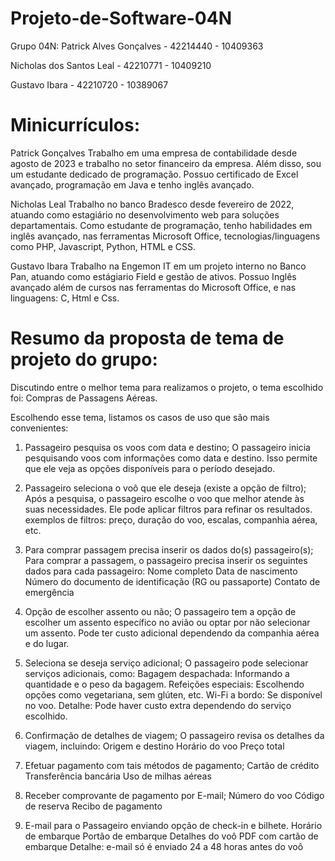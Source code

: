 # Projeto-de-Software-04N

Grupo 04N:
Patrick Alves Gonçalves  - 42214440 - 10409363

Nicholas dos Santos Leal - 42210771 - 10409210

Gustavo Ibara            - 42210720 - 10389067

# Minicurrículos:

Patrick Gonçalves
Trabalho em uma empresa de contabilidade desde agosto de 2023 e trabalho no setor financeiro da empresa. Além disso, sou um estudante dedicado de programação. Possuo certificado de Excel avançado, programação em Java e tenho inglês avançado.

Nicholas Leal
Trabalho no banco Bradesco desde fevereiro de 2022, atuando como estagiário no desenvolvimento web para soluções departamentais. Como estudante de programação, tenho habilidades em inglês avançado, nas ferramentas Microsoft Office, tecnologias/linguagens como PHP, Javascript, Python, HTML e CSS.

Gustavo Ibara
Trabalho na Engemon IT em um projeto interno no Banco Pan, atuando como estágiario Field e gestão de ativos. Possuo Inglês avançado além de cursos nas ferramentas do Microsoft Office, e nas linguagens: C, Html e Css.

# Resumo da proposta de tema de projeto do grupo:

Discutindo entre o melhor tema para realizamos o projeto, o tema escolhido foi: Compras de Passagens Aéreas.

Escolhendo esse tema, listamos os casos de uso que são mais convenientes:

1. Passageiro pesquisa os voos com data e destino;
O passageiro inicia pesquisando voos com informações como data e destino. Isso permite que ele veja as opções disponíveis para o período desejado.


2. Passageiro seleciona o voô que ele deseja (existe a opção de filtro);
Após a pesquisa, o passageiro escolhe o voo que melhor atende às suas necessidades. Ele pode aplicar filtros para refinar os resultados.
exemplos de filtros: preço, duração do voo, escalas, companhia aérea, etc.


3. Para comprar passagem precisa inserir os dados do(s) passageiro(s);
Para comprar a passagem, o passageiro precisa inserir os seguintes dados para cada passageiro:
Nome completo
Data de nascimento
Número do documento de identificação (RG ou passaporte)
Contato de emergência


4. Opção de escolher assento ou não;
O passageiro tem a opção de escolher um assento específico no avião ou optar por não selecionar um assento.
Pode ter custo adicional dependendo da companhia aérea e do lugar.


5. Seleciona se deseja serviço adicional;
O passageiro pode selecionar serviços adicionais, como:
Bagagem despachada: Informando a quantidade e o peso da bagagem.
Refeições especiais: Escolhendo opções como vegetariana, sem glúten, etc.
Wi-Fi a bordo: Se disponível no voo.
Detalhe: Pode haver custo extra dependendo do serviço escolhido.


6. Confirmação de detalhes de viagem;
O passageiro revisa os detalhes da viagem, incluindo:
Origem e destino
Horário do voo
Preço total


7. Efetuar pagamento com tais métodos de pagamento;
Cartão de crédito
Transferência bancária
Uso de milhas aéreas


8. Receber comprovante de pagamento por E-mail;
Número do voo
Código de reserva
Recibo de pagamento


9. E-mail para o Passageiro enviando opção de check-in e bilhete.
Horário de embarque
Portão de embarque
Detalhes do voô
PDF com cartão de embarque
Detalhe: e-mail só é enviado 24 a 48 horas antes do voô
